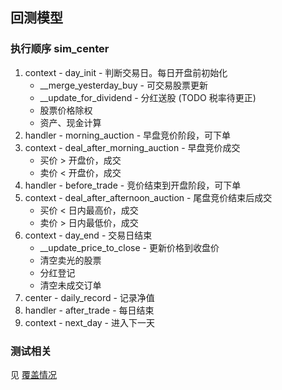 ## 回测模型
### 执行顺序 sim_center
1. context - day_init - 判断交易日。每日开盘前初始化
    - __merge_yesterday_buy - 可交易股票更新
    - __update_for_dividend - 分红送股 (TODO 税率待更正)
    - 股票价格除权
    - 资产、现金计算
2. handler - morning_auction - 早盘竞价阶段，可下单
3. context - deal_after_morning_auction - 早盘竞价成交
    - 买价 > 开盘价，成交
    - 卖价 < 开盘价，成交
4. handler - before_trade - 竞价结束到开盘阶段，可下单
5. context - deal_after_afternoon_auction - 尾盘竞价结束后成交
    - 买价 < 日内最高价，成交
    - 卖价 > 日内最低价，成交
6. context - day_end - 交易日结束
    - __update_price_to_close - 更新价格到收盘价
    - 清空卖光的股票
    - 分红登记
    - 清空未成交订单
7. center - daily_record - 记录净值
8. handler - after_trade - 每日结束
9. context - next_day - 进入下一天

### 测试相关
见 [覆盖情况](https://github.com/SYSU-Momojie/MoQuant/blob/master/moquant/simulator/test/README.md)